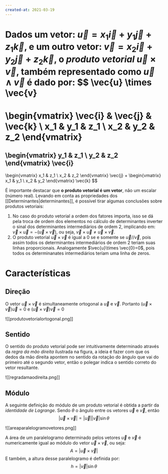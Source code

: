 ```yaml
---
created-at: 2021-03-19
---
```

Dados um vetor: $\vec{u} = x_1 \vec{i} + y_1 \vec{j} + z_1 \vec{k}$, e um outro vetor: $\vec{v} = x_2 \vec{i} + y_2 \vec{j} + z_2 \vec{k}$, o *produto vetorial* $\vec{u} \times \vec{v}$, também representado como $\vec{u}\wedge\vec{v}$ é dado por:
$$
\vec{u} \times \vec{v}
=
\begin{vmatrix}
  \vec{i} & \vec{j} & \vec{k} \\
  x_1 & y_1 & z_1 \\
  x_2 & y_2 & z_2
\end{vmatrix}
=

\begin{vmatrix}
  y_1 & z_1 \\
  y_2 & z_2
\end{vmatrix}
\vec{i}
-
\begin{vmatrix}
  x_1 & z_1 \\
  x_2 & z_2
\end{vmatrix}
\vec{j}
+
\begin{vmatrix}
  x_1 & y_1 \\
  x_2 & y_2
\end{vmatrix}
\vec{k}
$$

É importante destacar que **o produto vetorial é um vetor**, não um escalar (número real). Levando em conta as propriedades dos [[Determinantes|determinantes]], é possível tirar algumas conclusões sobre produtos vetoriais:
1. No caso do produto vetorial a ordem dos fatores importa, isso se dá pela troca de ordem dos elementos no cálculo de determinantes inverter o sinal dos determinantes intermediários de ordem 2, implicando em: $\vec{v}\times \vec{u}=-(\vec{u}\times \vec{v})$, ou seja, $\vec{v}\times \vec{u}\neq \vec{u}\times \vec{v}$. 
2. O produto vetorial $\vec{u}\times \vec{v}$ é igual a $0$ se e somente se $\vec{u}//\vec{v}$, pois assim todos os determinantes intermediários de ordem 2 teriam suas linhas proporcionais. Analogamente $\vec{u}\times \vec{0}=0$, pois todos os determinanates intermediários teríam uma linha de zeros.

# Características

## Direção
O vetor $\vec{u}\times\vec{v}$ é simultaneamente ortogonal a $\vec{u}$ e $\vec{v}$. Portanto $(\vec{u}\times\vec{v})\vec{u} = 0$ e $(\vec{u}\times\vec{v})\vec{v} = 0$

![[produtovetorialortogonal.png]]

## Sentido
O sentido do produto vetorial pode ser intuitivamente determinado através da *regra da mão direita* ilustrada na figura, a ideia é fazer com que os dedos da mão direita apontem no sentido da rotação do ângulo que vai do primeiro até o segundo vetor, então o polegar indica o sentido correto do vetor resultante.

![[regradamaodireita.png]]

## Módulo
A seguinte definição do módulo de um produto vetorial é obtida a partir da *identidade de Lagrange*.
Sendo $\theta$ o ângulo entre os vetores $\vec{u}$ e $\vec{v}$, então
$$
|\vec{u}\times \vec{v}|=|\vec{u}||\vec{v}|\sin{\theta}
$$

![[areaparalelogramovetores.png]]

A área de um paralelogramo determinado pelos vetores $\vec{u}$ e $\vec{v}$ é numericamente igual ao módulo do vetor $\vec{u}\times\vec{v}$, ou seja:
$$
  A=|\vec{u}\times \vec{v}|
$$
E também, a altura desse paralelogramo é definida por:
$$
  h=|\vec{v}|\sin{\theta}
$$
